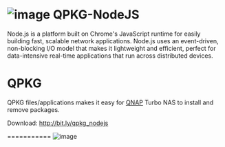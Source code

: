 ![image](https://github.com/yutin1987/QPKG-NodeJS/raw/master/icon/nodejs_80.gif)
QPKG-NodeJS
===========
Node.js is a platform built on Chrome's JavaScript runtime for easily building fast, scalable network applications. Node.js uses an event-driven, non-blocking I/O model that makes it lightweight and efficient, perfect for data-intensive real-time applications that run across distributed devices.

QPKG
===========
QPKG files/applications makes it easy for [QNAP](http://www.qnap.com/) Turbo NAS to install and remove packages.

Download: http://bit.ly/qpkg_nodejs

===========
![image](https://github.com/yutin1987/QPKG-NodeJS/raw/master/icon/nodejs_640x400.png)
